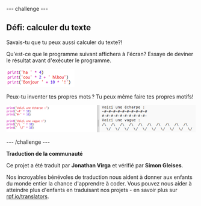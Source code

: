 --- challenge ---

## Défi: calculer du texte

Savais-tu que tu peux aussi calculer du texte?!

Qu'est-ce que le programme suivant affichera à l'écran? Essaye de deviner le résultat avant d'exécuter le programme.

![capture d'écran](images/me-text-calc.png)

Peux-tu inventer tes propres mots ? Tu peux même faire tes propres motifs!

![capture d'écran](images/me-patterns.png)

--- /challenge ---


**Traduction de la communauté**

Ce projet a été traduit par **Jonathan Virga** et vérifié par **Simon Gleises**.

Nos incroyables bénévoles de traduction nous aident à donner aux enfants du monde entier la chance d'apprendre à coder. Vous pouvez nous aider à atteindre plus d'enfants en traduisant nos projets - en savoir plus sur [rpf.io/translators](https://rpf.io/translators).
